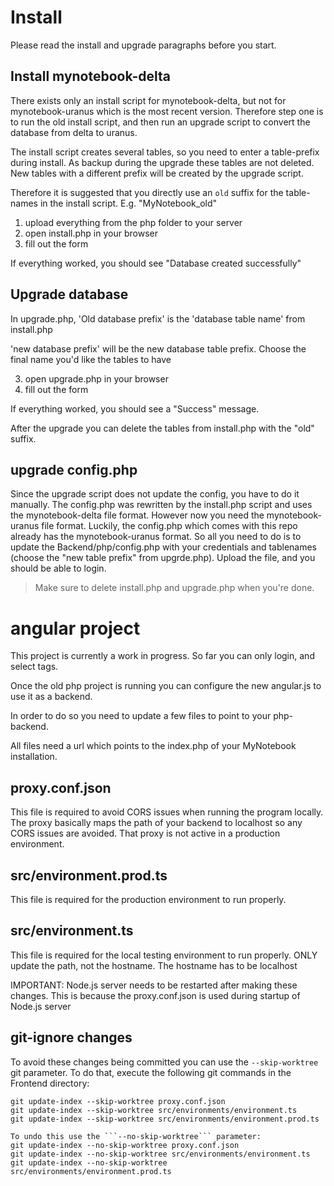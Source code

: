 # Install
Please read the install and upgrade paragraphs before you start.

## Install mynotebook-delta
There exists only an install script for mynotebook-delta, but not for mynotebook-uranus which is the most recent version.
Therefore step one is to run the old install script, and then run an upgrade script to convert the database from delta to uranus.

The install script creates several tables, so you need to enter a table-prefix during install. As backup during the upgrade
these tables are not deleted. New tables with a different prefix will be created by the upgrade script.

Therefore it is suggested that you directly use an `old` suffix for the table-names in the install script. E.g. "MyNotebook_old"

1. upload everything from the php folder to your server
2. open install.php in your browser
3. fill out the form

If everything worked, you should see "Database created successfully"

## Upgrade database
In upgrade.php, 'Old database prefix' is the 'database table name' from install.php

'new database prefix' will be the new database table prefix. Choose the final name you'd like the tables to have

3. open upgrade.php in your browser
4. fill out the form

If everything worked, you should see a "Success" message.

After the upgrade you can delete the tables from install.php with the "old" suffix.

## upgrade config.php
Since the upgrade script does not update the config, you have to do it manually. The config.php was rewritten by the install.php script and uses the mynotebook-delta file format. However now you need the mynotebook-uranus file format. Luckily, the config.php which comes with this repo already has the
mynotebook-uranus format. So all you need to do is to update the Backend/php/config.php with your credentials and tablenames (choose the "new table prefix" from upgrde.php). Upload the file, and you should be able to login.

> Make sure to delete install.php and upgrade.php when you're done.

# angular project
This project is currently a work in progress. So far you can only login, and select tags.

Once the old php project is running you can configure the new angular.js to use it as a backend.

In order to do so you need to update a few files to point to your php-backend.

All files need a url which points to the index.php of your MyNotebook installation.

## proxy.conf.json
This file is required to avoid CORS issues when running the program locally. The proxy basically maps the path of 
your backend to localhost so any CORS issues are avoided. That proxy is not active in a production environment.

## src/environment.prod.ts
This file is required for the production environment to run properly.

## src/environment.ts
This file is required for the local testing environment to run properly. ONLY update the path, not the hostname. The
hostname has to be localhost


IMPORTANT: Node.js server needs to be restarted after making these changes. This is because the proxy.conf.json is used
during startup of Node.js server

## git-ignore changes
To avoid these changes being committed you can use the ```--skip-worktree``` git parameter.
To do that, execute the following git commands in the Frontend directory:
```
git update-index --skip-worktree proxy.conf.json
git update-index --skip-worktree src/environments/environment.ts
git update-index --skip-worktree src/environments/environment.prod.ts
```
```
To undo this use the ```--no-skip-worktree``` parameter:
git update-index --no-skip-worktree proxy.conf.json
git update-index --no-skip-worktree src/environments/environment.ts
git update-index --no-skip-worktree src/environments/environment.prod.ts
```
